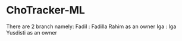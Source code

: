 # ChoTracker-ML

There are 2 branch namely:
Fadil : Fadilla Rahim as an owner
Iga : Iga Yusdisti as an owner
